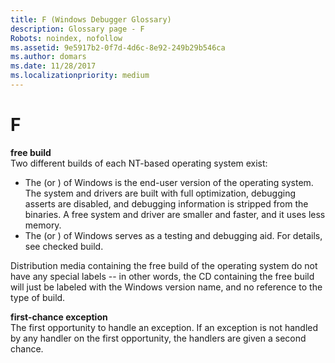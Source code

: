 ```yaml
---
title: F (Windows Debugger Glossary)
description: Glossary page - F
Robots: noindex, nofollow
ms.assetid: 9e5917b2-0f7d-4d6c-8e92-249b29b546ca
ms.author: domars
ms.date: 11/28/2017
ms.localizationpriority: medium
---
```


# F


<span id="free_build"></span><span id="FREE_BUILD"></span>**free build**  
Two different builds of each NT-based operating system exist:

-   The (or ) of Windows is the end-user version of the operating system. The system and drivers are built with full optimization, debugging asserts are disabled, and debugging information is stripped from the binaries. A free system and driver are smaller and faster, and it uses less memory.
-   The (or ) of Windows serves as a testing and debugging aid. For details, see checked build.

Distribution media containing the free build of the operating system do not have any special labels -- in other words, the CD containing the free build will just be labeled with the Windows version name, and no reference to the type of build.

<span id="first_chance_exception"></span><span id="FIRST_CHANCE_EXCEPTION"></span>**first-chance exception**  
The first opportunity to handle an exception. If an exception is not handled by any handler on the first opportunity, the handlers are given a second chance.

 

 





